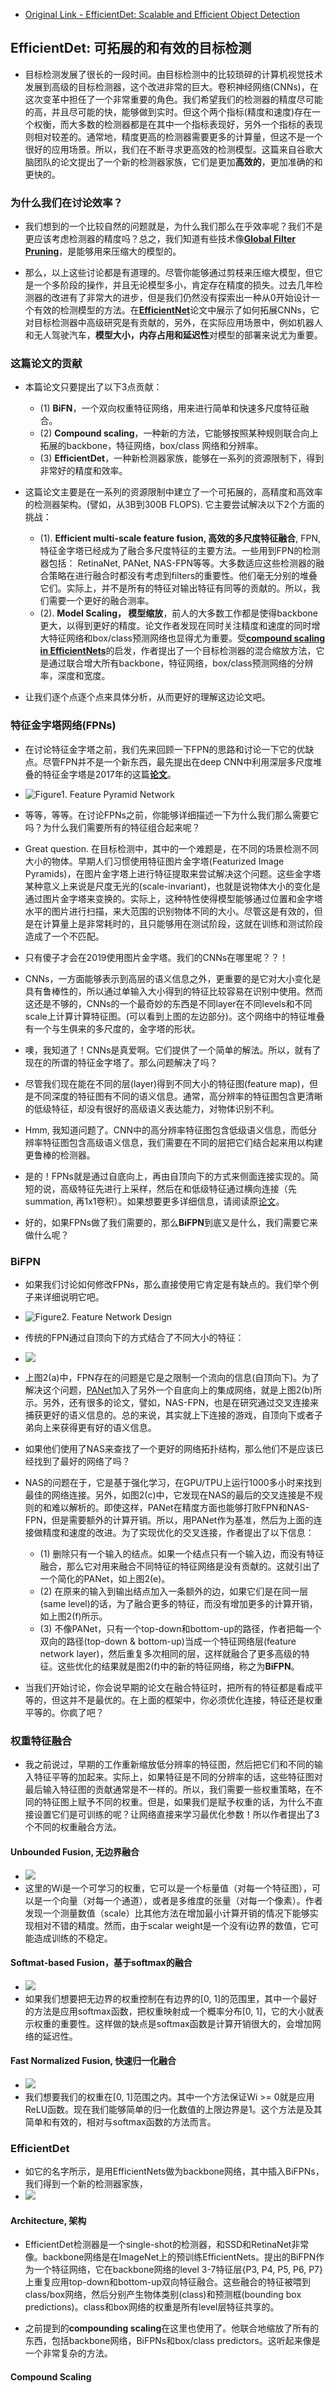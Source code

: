 - [Original Link - EfficientDet: Scalable and Efficient Object Detection](https://medium.com/@nainaakash012/efficientdet-scalable-and-efficient-object-detection-ea05ccd28427)

## EfficientDet: 可拓展的和有效的目标检测
- 目标检测发展了很长的一段时间。由目标检测中的比较琐碎的计算机视觉技术发展到高级的目标检测器，这个改进非常的巨大。卷积神经网络(CNNs)，在这次变革中担任了一个非常重要的角色。我们希望我们的检测器的精度尽可能的高，并且尽可能的快，能够做到实时。但这个两个指标(精度和速度)存在一个权衡，而大多数的检测器都是在其中一个指标表现好，另外一个指标的表现则相对较差的。通常地，精度更高的检测器需要更多的计算量，但这不是一个很好的应用场景。所以，我们在不断寻求更高效的检测模型。这篇来自谷歌大脑团队的论文提出了一个新的检测器家族，它们是更加**高效的**，更加准确的和更快的。

### 为什么我们在讨论效率？
- 我们想到的一个比较自然的问题就是，为什么我们那么在乎效率呢？我们不是更应该考虑检测器的精度吗？总之，我们知道有些技术像[**Global Filter Pruning**](https://medium.com/@nainaakash012/gate-decorator-global-filter-pruning-afc12fcc71c6)，是能够用来压缩大的模型的。

- 那么，以上这些讨论都是有道理的。尽管你能够通过剪枝来压缩大模型，但它是一个多阶段的操作，并且无论模型多小，肯定存在精度的损失。过去几年检测器的改进有了非常大的进步，但是我们仍然没有探索出一种从0开始设计一个有效的检测模型的方法。在[**EfficientNet**](https://medium.com/@nainaakash012/efficientnet-rethinking-model-scaling-for-convolutional-neural-networks-92941c5bfb95)论文中展示了如何拓展CNNs，它对目标检测器中高级研究是有贡献的，另外，在实际应用场景中，例如机器人和无人驾驶汽车，**模型大小，内存占用和延迟性**对模型的部署来说尤为重要。

### 这篇论文的贡献
- 本篇论文只要提出了以下3点贡献：
  - (1) **BiFN**，一个双向权重特征网络，用来进行简单和快速多尺度特征融合。
  - (2) **Compound scaling**，一种新的方法，它能够按照某种规则联合向上拓展的backbone，特征网络，box/class 网络和分辨率。
  - (3) **EfficientDet**，一种新检测器家族，能够在一系列的资源限制下，得到非常好的精度和效率。

- 这篇论文主要是在一系列的资源限制中建立了一个可拓展的，高精度和高效率的检测器架构。(譬如，从3B到300B FLOPS). 它主要尝试解决以下2个方面的挑战：
  - (1). **Efficient multi-scale feature fusion, 高效的多尺度特征融合**, FPN, 特征金字塔已经成为了融合多尺度特征的主要方法。一些用到FPN的检测器包括： RetinaNet, PANet, NAS-FPN等等。大多数适应这些检测器的融合策略在进行融合时都没有考虑到filters的重要性。他们毫无分别的堆叠它们。实际上，并不是所有的特征对输出特征有同等的贡献的。所以，我们需要一个更好的融合测率。
  - (2). **Model Scaling， 模型缩放**，前人的大多数工作都是使得backbone更大，以得到更好的精度。论文作者发现在同时关注精度和速度的同时增大特征网络和box/class预测网络也显得尤为重要。受[**compound scaling in EfficientNets**](https://medium.com/@nainaakash012/efficientnet-rethinking-model-scaling-for-convolutional-neural-networks-92941c5bfb95)的启发，作者提出了一个目标检测器的混合缩放方法，它是通过联合增大所有backbone，特征网络，box/class预测网络的分辨率，深度和宽度。
  
- 让我们逐个点逐个点来具体分析，从而更好的理解这边论文吧。

### 特征金字塔网络(FPNs)
- 在讨论特征金字塔之前，我们先来回顾一下FPN的思路和讨论一下它的优缺点。尽管FPN并不是一个新东西，最先提出在deep CNN中利用深层多尺度堆叠的特征金字塔是2017年的这篇[**论文**](https://zpascal.net/cvpr2017/Lin_Feature_Pyramid_Networks_CVPR_2017_paper.pdf)。

- ![Figure1. Feature Pyramid Network](../asserts/EfficientDet/FPN.png)
- 等等，等等。在讨论FPNs之前，你能够详细描述一下为什么我们那么需要它吗？为什么我们需要所有的特征组合起来呢？
- Great question. 在目标检测中，其中的一个难题是，在不同的场景检测不同大小的物体。早期人们习惯使用特征图片金字塔(Featurized Image Pyramids)，在图片金字塔上进行特征提取来尝试解决这个问题。这些金字塔某种意义上来说是尺度无光的(scale-invariant)，也就是说物体大小的变化是通过图片金字塔来变换的。实际上，这种特性使得模型能够通过位置和金字塔水平的图片进行扫描，来大范围的识别物体不同的大小。尽管这是有效的，但是在计算量上是非常耗时的，且只能够用在测试阶段，这就在训练和测试阶段造成了一个不匹配。

- 只有傻子才会在2019使用图片金字塔。我们的CNNs在哪里呢？？！

- CNNs，一方面能够表示到高层的语义信息之外，更重要的是它对大小变化是具有鲁棒性的，所以通过单输入大小得到的特征比较容易在识别中使用。然而这还是不够的，CNNs的一个最奇妙的东西是不同layer在不同levels和不同scale上计算计算特征图。(可以看到上图的左边部分)。这个网络中的特征堆叠有一个与生俱来的多尺度的，金字塔的形状。

- 噢，我知道了！CNNs是真爱啊。它们提供了一个简单的解法。所以，就有了现在的所谓的特征金字塔了。那么问题解决了吗？

- 尽管我们现在能在不同的层(layer)得到不同大小的特征图(feature map)，但是不同深度的特征图有不同的语义信息。通常，高分辨率的特征图包含更清晰的低级特征，却没有很好的高级语义表达能力，对物体识别不利。

- Hmm, 我知道问题了。CNN中的高分辨率特征图包含低级语义信息，而低分辨率特征图包含高级语义信息，我们需要在不同的层把它们结合起来用以构建更鲁棒的检测器。

- 是的！FPNs就是通过自底向上，再由自顶向下的方式来侧面连接实现的。简短的说，高级特征先进行上采样，然后在和低级特征通过横向连接（先summation, 再1x1卷积）。如果想要更多详细信息，请阅读原[论文](https://zpascal.net/cvpr2017/Lin_Feature_Pyramid_Networks_CVPR_2017_paper.pdf)。

- 好的，如果FPNs做了我们需要的，那么**BiFPN**到底又是什么，我们需要它来做什么呢？

### BiFPN
- 如果我们讨论如何修改FPNs，那么直接使用它肯定是有缺点的。我们举个例子来详细说明它吧。
- ![Figure2. Feature Network Design](../asserts/EfficientDet/BiFPN.png)

- 传统的FPN通过自顶向下的方式结合了不同大小的特征：
- ![](../asserts/EfficientDet/fpn-formula.png)

- 上图2(a)中，FPN存在的问题是它是之限制一个流向的信息(自顶向下)。为了解决这个问题，[PANet](https://arxiv.org/pdf/1803.01534.pdf)加入了另外一个自底向上的集成网络，就是上图2(b)所示。另外，还有很多的论文，譬如，NAS-FPN，也是在研究通过交叉连接来捕获更好的语义信息的。总的来说，其实就上下连接的游戏，自顶向下或者子弟向上来获得更有好的语义信息。

- 如果他们使用了NAS来查找了一个更好的网络拓扑结构，那么他们不是应该已经找到了最好的网络了吗？

- NAS的问题在于，它是基于强化学习，在GPU/TPU上运行1000多小时来找到最佳的网络连接。另外，如图2(c)中，它发现在NAS的最后的交叉连接是不规则的和难以解析的。即使这样，PANet在精度方面也能够打败FPN和NAS-FPN，但是需要额外的计算开销。所以，用PANet作为基准，然后为上面的连接做精度和速度的改进。为了实现优化的交叉连接，作者提出了以下信息：
  - (1) 删除只有一个输入的结点。如果一个结点只有一个输入边，而没有特征融合，那么它对用来融合不同特征的特征网络是没有贡献的。这就引出了一个简化的PANet，如上图2(e)。
  - (2) 在原来的输入到输出结点加入一条额外的边，如果它们是在同一层(same level)的话，为了融合更多的特征，而没有增加更多的计算开销，如上图2(f)所示。
  - (3) 不像PANet，只有一个top-down和bottom-up的路径，作者把每一个双向的路径(top-down & bottom-up)当成一个特征网络层(feature network layer)，然后重复多次相同的层，这样就融合了更多高级的特征。这些优化的结果就是图2(f)中的新的特征网络，称之为**BiFPN**。
  
- 当我们开始讨论，你会说早期的论文在融合特征时，把所有的特征都是看成平等的，但这并不是最优的。在上面的框架中，你必须优化连接，特征还是权重平等的。你疯了吧？

### 权重特征融合
- 我之前说过，早期的工作重新缩放低分辨率的特征图，然后把它们和不同的输入特征平等的加起来。实际上，如果特征是不同的分辨率的话，这些特征图对最后输入特征图的贡献通常是不一样的。所以，我们需要一些权重策略，在不同的特征图上赋予不同的权重。但是，如果我们是赋予权重的话，为什么不直接设置它们是可训练的呢？让网络直接来学习最优化参数！所以作者提出了3个不同的权重融合方法。

#### Unbounded Fusion, 无边界融合
- ![](../asserts/EfficientDet/ub-fu.png)
- 这里的Wi是一个可学习的权重，它可以是一个标量值（对每一个特征图），可以是一个向量（对每一个通道），或者是多维度的张量（对每一个像素）。作者发现一个测量数值（scale）比其他方法在增加最小计算开销的情况下能够实现相对不错的精度。然而，由于scalar weight是一个没有i边界的数值，它可能造成训练的不稳定。

#### Softmat-based Fusion，基于softmax的融合
- ![](../asserts/EfficientDet/soft-fu.png)
- 如果我们想要把无边界的权重控制在有边界的[0, 1]的范围里，其中一个最好的方法是应用softmax函数，把权重映射成一个概率分布[0, 1]，它的大小就表示权重的重要性。这样做的缺点是softmax函数是计算开销很大的，会增加网络的延迟性。

#### Fast Normalized Fusion, 快速归一化融合
- ![](../asserts/EfficientDet/fast-nor-fu.png)
- 我们想要我们的权重在[0, 1]范围之内。其中一个方法保证Wi >= 0就是应用ReLU函数。现在我们能够简单的归一化数值的上限边界是1。这个方法是及其简单和有效的，相对与softmax函数的方法而言。

### EfficientDet
- 如它的名字所示，是用EfficientNets做为backbone网络，其中插入BiFPNs，我们得到一个新的检测器家族，
- ![](../asserts/EfficientDet/efdet.png)

#### Architecture, 架构
- EfficientDet检测器是一个single-shot的检测器，和SSD和RetinaNet非常像。backbone网络是在ImageNet上的预训练EfficientNets。提出的BiFPN作为一个特征网络，它在backbone网络的level 3-7特征层{P3, P4, P5, P6, P7}上重复应用top-down和bottom-up双向特征融合。这些融合的特征被喂到class/box网络，然后分别产生物体类别(class)和预测框(bounding box predictions)。class和box网络的权重是所有level层特征共享的。

- 之前提到的**compounding scaling**在这里也使用了。他联合地缩放了所有的东西，包括backbone网络，BiFPNs和box/class predictors。这听起来像是一个非常复杂的方法。

#### Compound Scaling







